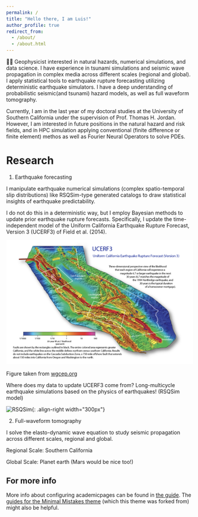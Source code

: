 ```yaml
---
permalink: /
title: "Hello there, I am Luis!"
author_profile: true
redirect_from: 
  - /about/
  - /about.html
---
```


🧑‍🎓 Geophysicist interested in natural hazards, numerical simulations, and data science. I have experience in tsunami simulations and seismic wave propagation in complex media across different scales (regional and global). I apply statistical tools to earthquake rupture forecasting utilizing deterministic earthquake simulators. I have a deep understanding of probabilistic seismic(and tsunami) hazard models, as well as full waveform tomography.

Currently, I am in the last year of my doctoral studies at the University of Southern California under the supervision of Prof. Thomas H. Jordan. However, I am interested in future positions in the natural hazard and risk fields, and in HPC simulation applying conventional (finite difference or finite element) methos as well as Fourier Neural Operators to solve PDEs.


Research
======
1) Earthquake forecasting
   
I manipulate earthquake numerical simulations (complex spatio-temporal slip distributions) like RSQSim-type generated catalogs to draw statistical insights of earthquake predictability.

I do not do this in a deterministic way, but I employ Bayesian methods to update prior earthquake rupture forecasts. Specifically, I update the time-independent model of the Uniform California Earthquake Rupture Forecast, Version 3 (UCERF3) of Field et al. (2014). 

<img src=/images/UCERF3.png >

Figure taken from <a href="url">[wgcep.org](http://wgcep.org/UCERF3.html)</a>

Where does my data to update UCERF3 come from? Long-multicycle earthquake simulations based on the physics of earthquakes! (RSQSim model)


![RSQSim](https://github.com/lvazquezseismo/luisvazquez/assets/165330765/2cd2bb2e-e3ef-4edb-b85f-cf381e839ed2){: .align-right width="300px"}

2) Full-waveform tomography

I solve the  elasto-dynamic wave equation to study seismic propagation across different scales, regional and global.

Regional Scale: Southern California



Global Scale: Planet earth (Mars would be nice too!)

For more info
------
More info about configuring academicpages can be found in [the guide](https://academicpages.github.io/markdown/). The [guides for the Minimal Mistakes theme](https://mmistakes.github.io/minimal-mistakes/docs/configuration/) (which this theme was forked from) might also be helpful.
